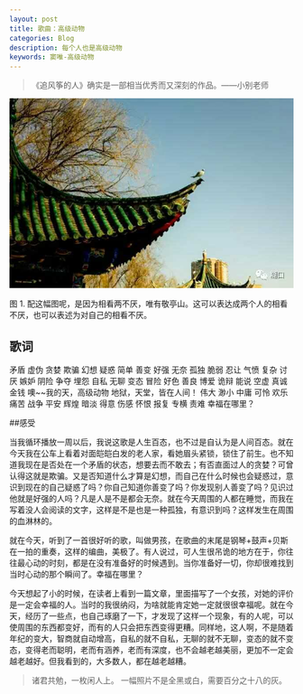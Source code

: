 ```yaml
---
layout: post
title: 歌曲：高级动物
categories: Blog
description: 每个人也是高级动物
keywords: 窦唯-高级动物
---
```


> 《追风筝的人》确实是一部相当优秀而又深刻的作品。——小别老师

![](/images/blog/WechatIMG1.jpeg)

图 1. 配这幅图呢，是因为相看两不厌，唯有敬亭山。这可以表达成两个人的相看不厌，也可以表述为对自己的相看不厌。

## 歌词

矛盾 虚伪 贪婪 欺骗
幻想 疑惑 简单 善变
好强 无奈 孤独 脆弱
忍让 气愤 复杂 讨厌
嫉妒 阴险 争夺 埋怨
自私 无聊 变态 冒险
好色 善良 博爱 诡辩
能说 空虚 真诚 金钱
噢~~我的天，高级动物
地狱，天堂，皆在人间！
伟大 渺小 中庸 可怜
欢乐 痛苦 战争 平安
辉煌 暗淡 得意 伤感
怀恨 报复 专横 责难
幸福在哪里？

##感受

当我循环播放一周以后，我说这歌是人生百态，也不过是自认为是人间百态。就在今天我在公车上看着对面皑皑白发的老人家，看她眉头紧锁，锁住了前生。也不知道我现在是否处在一个矛盾的状态，想要去而不敢去；有否直面过人的贪婪？可曾认得这就是欺骗。又是否知道什么才算是幻想，而自己在什么时候也会疑惑过，意识到现在的自己疑惑了吗？你自己知道你善变了吗？你发现别人善变了吗？见识过他就是好强的人吗？凡是人是不是都会无奈。就在今天周围的人都在睡觉，而我在写着没人会阅读的文字，这样是不是也是一种孤独，有意识到吗？这样发生在周围的血淋林的。

就在今天，听到了一首很好听的歌，叫做男孩，在歌曲的末尾是钢琴+鼓声+贝斯在一拍的重奏，这样的编曲，美极了。有人说过，可人生很吊诡的地方在于，你往往最心动的时刻，都是在没有准备好的时候遇到。当你准备好一切，你却很难找到当时心动的那个瞬间了。幸福在哪里？

今天想起了小的时候，在读者上看到一篇文章，里面描写了一个女孩，对她的评价是一定会幸福的人。当时的我很纳闷，为啥就能肯定她一定就很很幸福呢。就在今天，经历了一些点，也自己琢磨了一下，才发现了这样一个现象，有的人呢，可以使周围的东西都变好，而有的人只会把东西变得更糟。同样地，这人啊，不是随着年纪的变大，智商就自动增高，自私的就不自私，无聊的就不无聊，变态的就不变态，变得老而聪明，老而有涵养，老而有深度，也不会越老越美丽，更加不一定会越老越好。但我看到的，大多数人，都在越老越糟。

> 诸君共勉，一枚闲人上。
一幅照片不是全黑或白，需要百分之十八的灰。
